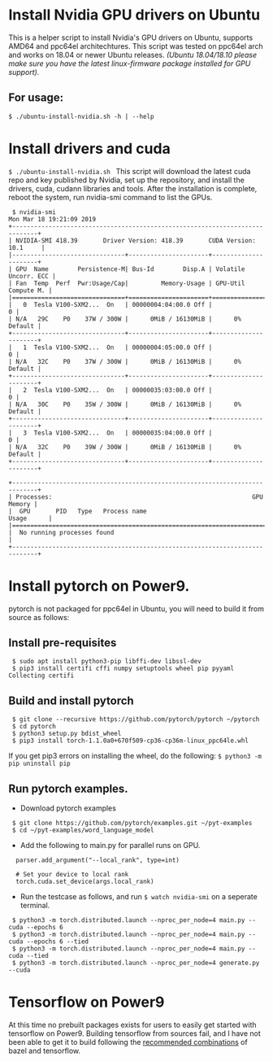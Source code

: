 # Install Nvidia GPU drivers on Ubuntu
This is a helper script to install Nvidia's GPU drivers on Ubuntu, supports
AMD64 and ppc64el architechtures. This script was tested on ppc64el arch and
works on 18.04 or newer Ubuntu releases. *(Ubuntu 18.04/18.10 please make sure 
you have the latest linux-firmware package installed for GPU support).*

## For usage:
```$ ./ubuntu-install-nvidia.sh -h | --help```

# Install drivers and cuda
```$ ./ubuntu-install-nvidia.sh ```
This script will download the latest cuda repo and key published by Nvidia,
set up the repository, and install the drivers, cuda, cudann libraries and tools.
After the installation is complete, reboot the system, run nvidia-smi command
to list the GPUs.

```
 $ nvidia-smi 
Mon Mar 18 19:21:09 2019       
+-----------------------------------------------------------------------------+
| NVIDIA-SMI 418.39       Driver Version: 418.39       CUDA Version: 10.1     |
|-------------------------------+----------------------+----------------------+
| GPU  Name        Persistence-M| Bus-Id        Disp.A | Volatile Uncorr. ECC |
| Fan  Temp  Perf  Pwr:Usage/Cap|         Memory-Usage | GPU-Util  Compute M. |
|===============================+======================+======================|
|   0  Tesla V100-SXM2...  On   | 00000004:04:00.0 Off |                    0 |
| N/A   29C    P0    37W / 300W |      0MiB / 16130MiB |      0%      Default |
+-------------------------------+----------------------+----------------------+
|   1  Tesla V100-SXM2...  On   | 00000004:05:00.0 Off |                    0 |
| N/A   32C    P0    37W / 300W |      0MiB / 16130MiB |      0%      Default |
+-------------------------------+----------------------+----------------------+
|   2  Tesla V100-SXM2...  On   | 00000035:03:00.0 Off |                    0 |
| N/A   30C    P0    35W / 300W |      0MiB / 16130MiB |      0%      Default |
+-------------------------------+----------------------+----------------------+
|   3  Tesla V100-SXM2...  On   | 00000035:04:00.0 Off |                    0 |
| N/A   32C    P0    39W / 300W |      0MiB / 16130MiB |      0%      Default |
+-------------------------------+----------------------+----------------------+
                                                                               
+-----------------------------------------------------------------------------+
| Processes:                                                       GPU Memory |
|  GPU       PID   Type   Process name                             Usage      |
|=============================================================================|
|  No running processes found                                                 |
+-----------------------------------------------------------------------------+
```

# Install pytorch on Power9.
pytorch is not packaged for ppc64el in Ubuntu, you will need to build it from
source as follows:

## Install pre-requisites
```
 $ sudo apt install python3-pip libffi-dev libssl-dev
 $ pip3 install certifi cffi numpy setuptools wheel pip pyyaml Collecting certifi
```

## Build and install pytorch
```
 $ git clone --recursive https://github.com/pytorch/pytorch ~/pytorch
 $ cd pytorch
 $ python3 setup.py bdist_wheel
 $ pip3 install torch-1.1.0a0+670f509-cp36-cp36m-linux_ppc64le.whl
```
If you get pip3 errors on installing the wheel, do the following:
```$ python3 -m pip uninstall pip```

## Run pytorch examples.
 - Download pytorch examples 
```
 $ git clone https://github.com/pytorch/examples.git ~/pyt-examples
 $ cd ~/pyt-examples/word_language_model
```
 - Add the following to main.py for parallel runs on GPU.
```
  parser.add_argument("--local_rank", type=int)

  # Set your device to local rank
  torch.cuda.set_device(args.local_rank) 
```
 - Run the testcase as follows, and run ```$ watch nvidia-smi``` on a 
   seperate terminal.
``` 
 $ python3 -m torch.distributed.launch --nproc_per_node=4 main.py --cuda --epochs 6
 $ python3 -m torch.distributed.launch --nproc_per_node=4 main.py --cuda --epochs 6 --tied
 $ python3 -m torch.distributed.launch --nproc_per_node=4 main.py --cuda --tied
 $ python3 -m torch.distributed.launch --nproc_per_node=4 generate.py --cuda
```
# Tensorflow on Power9
At this time no prebuilt packages exists for users to easily get started with tensorflow on Power9. Building tensorflow from sources fail, and I have not been able to get it to build following the [recommended combinations](https://www.tensorflow.org/install/source#linux) of bazel and tensorflow.
